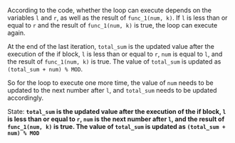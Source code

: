 According to the code, whether the loop can execute depends on the variables `l` and `r`, as well as the result of `func_1(num, k)`. If `l` is less than or equal to `r` and the result of `func_1(num, k)` is true, the loop can execute again. 

At the end of the last iteration, `total_sum` is the updated value after the execution of the if block, `l` is less than or equal to `r`, `num` is equal to `l`, and the result of `func_1(num, k)` is true. The value of `total_sum` is updated as `(total_sum + num) % MOD`. 

So for the loop to execute one more time, the value of `num` needs to be updated to the next number after `l`, and `total_sum` needs to be updated accordingly.

State: **`total_sum` is the updated value after the execution of the if block, `l` is less than or equal to `r`, `num` is the next number after `l`, and the result of `func_1(num, k)` is true. The value of `total_sum` is updated as `(total_sum + num) % MOD`**